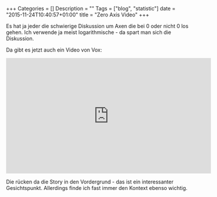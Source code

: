 +++
Categories = []
Description = ""
Tags = ["blog", "statistic"]
date = "2015-11-24T10:40:57+01:00"
title = "Zero Axis Video"
+++

Es hat ja jeder die schwierige Diskussion um Axen die bei 0 oder nicht
0 los gehen.  Ich verwende ja meist logarithmische - da spart man sich
die Diskussion.  

Da gibt es jetzt auch ein Video von Vox:

<iframe width="560" height="315"
src="https://www.youtube.com/embed/14VYnFhBKcY" frameborder="0"
allowfullscreen></iframe>

Die rücken da die Story in den Vordergrund - das ist ein interessanter
Gesichtspunkt.  Allerdings finde ich fast immer den Kontext ebenso
wichtig.

<!--more--> 
